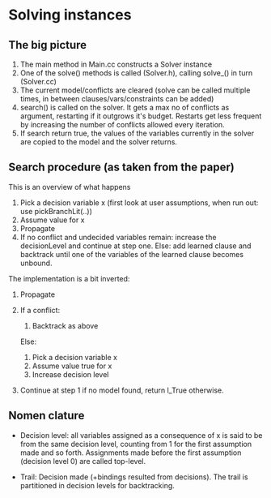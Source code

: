Solving instances
=================

The big picture
---------------

1.	The main method in Main.cc constructs a Solver instance
2.	One of the solve() methods is called (Solver.h), calling solve\_() in turn (Solver.cc)
3.	The current model/conflicts are cleared (solve can be called multiple times, in between
	clauses/vars/constraints can be added)
4.	search() is called on the solver.
	It gets a max no of conflicts as argument, restarting if it outgrows it's budget.
	Restarts get less frequent by increasing the number of conflicts allowed every iteration.
5.	If search return true, the values of the variables currently in the solver are copied to the
	model and the solver returns.

Search procedure (as taken from the paper)
------------------------------------------

This is an overview of what happens

1.	Pick a decision variable x (first look at user assumptions, when run out: use pickBranchLit(..))
2.	Assume value for x
3.	Propagate
4.	If no conflict and undecided variables remain: increase the decisionLevel and continue at step one.
	Else: add learned clause and backtrack until one of the variables of the learned clause becomes
	unbound.

The implementation is a bit inverted:

1.	Propagate
2.	If a conflict:
	1.	Backtrack as above

	Else:
	1.	Pick a decision variable x
	2.	Assume value true for x
	3.	Increase decision level
3.	Continue at step 1 if no model found, return l_True otherwise.

Nomen clature
-------------

+	Decision level:
	all variables assigned as a consequence of x is said to be from the same decision level,
	counting from 1 for the first assumption made and so forth. Assignments made before the first
	assumption (decision level 0) are called top-level.

+	Trail:
	Decision made (+bindings resulted from decisions).
	The trail is partitioned in decision levels for backtracking.
